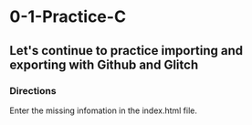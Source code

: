 # 0-1-Practice-C

## Let's continue to practice importing and exporting with Github and Glitch

### Directions

Enter the missing infomation in the index.html file.
